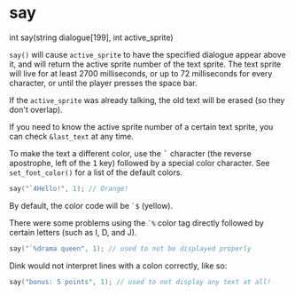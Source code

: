 # say

<Prototype>int say(string dialogue[199], int active_sprite)</Prototype>

`say()` will cause `active_sprite` to have the specified dialogue appear above it, and will return the active sprite number of the text sprite. The text sprite will live for at least 2700 milliseconds, or up to 72 milliseconds for every character, or until the player presses the space bar.

If the `active_sprite` was already talking, the old text will be erased (so they don't overlap).

If you need to know the active sprite number of a certain text sprite, you can check `&last_text` at any time.

To make the text a different color, use the <kbd>\`</kbd> character (the reverse apostrophe, left of the <kbd>1</kbd> key) followed by a special color character. See `set_font_color()` for a list of the default colors.

```c
say("`4Hello!", 1); // Orange!
```

By default, the color code will be `` `$ `` (yellow).

<VersionInfo dink="< 1.08">

There were some problems using the `` `% `` color tag directly followed by certain letters (such as I, D, and J).

```c
say("`%drama queen", 1); // used to not be displayed properly
```

</VersionInfo>

<VersionInfo dink="< 1.08">

Dink would not interpret lines with a colon correctly, like so:

```c
say("bonus: 5 points", 1); // used to not display any text at all!
```

</VersionInfo>
